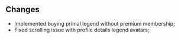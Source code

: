 ## Changes
- Implemented buying primal legend without premium membership;
- Fixed scrolling issue with profile details legend avatars;